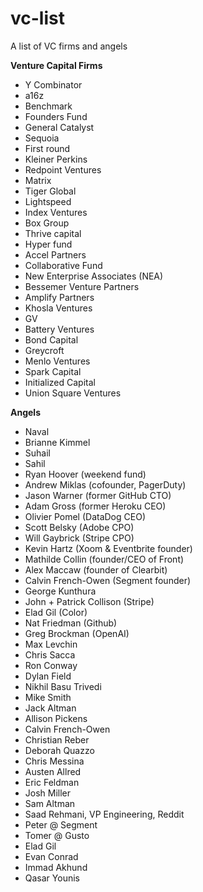 # vc-list

A list of VC firms and angels

**Venture Capital Firms**

- Y Combinator
- a16z
- Benchmark
- Founders Fund
- General Catalyst
- Sequoia
- First round
- Kleiner Perkins
- Redpoint Ventures
- Matrix
- Tiger Global
- Lightspeed
- Index Ventures
- Box Group
- Thrive capital
- Hyper fund
- Accel Partners
- Collaborative Fund
- New Enterprise Associates (NEA)
- Bessemer Venture Partners
- Amplify Partners
- Khosla Ventures
- GV
- Battery Ventures
- Bond Capital
- Greycroft
- Menlo Ventures
- Spark Capital
- Initialized Capital
- Union Square Ventures

**Angels**

- Naval
- Brianne Kimmel
- Suhail
- Sahil
- Ryan Hoover (weekend fund)
- Andrew Miklas (cofounder, PagerDuty)
- Jason Warner (former GitHub CTO)
- Adam Gross (former Heroku CEO)
- Olivier Pomel (DataDog CEO)
- Scott Belsky (Adobe CPO)
- Will Gaybrick (Stripe CPO)
- Kevin Hartz (Xoom & Eventbrite founder)
- Mathilde Collin (founder/CEO of Front)
- Alex Maccaw (founder of Clearbit)
- Calvin French-Owen (Segment founder)
- George Kunthura
- John + Patrick Collison (Stripe)
- Elad Gil (Color)
- Nat Friedman (Github)
- Greg Brockman (OpenAI)
- Max Levchin
- Chris Sacca
- Ron Conway
- Dylan Field
- Nikhil Basu Trivedi
- Mike Smith
- Jack Altman
- Allison Pickens
- Calvin French-Owen
- Christian Reber
- Deborah Quazzo
- Chris Messina
- Austen Allred
- Eric Feldman
- Josh Miller
- Sam Altman
- Saad Rehmani, VP Engineering, Reddit
- Peter @ Segment
- Tomer @ Gusto
- Elad Gil
- Evan Conrad
- Immad Akhund
- Qasar Younis
